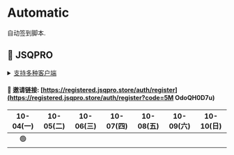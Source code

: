 # Automatic

自动签到脚本.



## 🎯 JSQPRO

<details>
  <summary><a href="https://jsqpro.link/doc/#/">支持多种客户端</a></summary>

  - **SSR**
  - **SSD**
  - **Clash**
  - **Surge**
  - **V2RayN**
  - **Kitsunebi**
  - **Surfboard**
  - **Quantumult**
  - **QuantumultX**
  - **Shadowrocket**
</details>




#### 🔗 邀请链接:  [https://registered.jsqpro.store/auth/register](https://registered.jsqpro.store/auth/register?code=5M OdoQH0D7u)



<!-- @protocol:jsqpro:start -->
<!-- checked:2021-09-30 10:28:11;2021-10-01 12:24:31;2021-10-02 12:24:18;2021-10-03 12:24:17;2021-10-04 12:24:44;2021-10-05 12:24:54 -->

| 10-04(一) | 10-05(二) | 10-06(三) | 10-07(四) | 10-08(五) | 10-09(六) | 10-10(日) |
| :-------: | :-------: | :-------: | :-------: | :-------: | :-------: | :-------: |
|    🟢     |           |           |           |           |           |           |

<!-- @protocol:jsqpro:end -->
